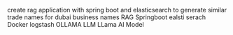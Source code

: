 create rag application with spring boot and elasticsearch to generate similar trade names for dubai business names
RAG Springboot ealsti serach Docker logstash OLLAMA LLM LLama AI Model
